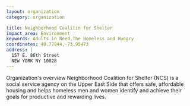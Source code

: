 ```yaml
---
layout: organization
category: organization

title: Neighborhood Coalitin for Shelter
impact_area: Environment
keywords: Adults in Need,The Homeless and Hungry
coordinates: 40.77944,-73.95473
address: |
  157 E. 86th Street
  NEW YORK NY 10028
---
```

Organization's overview
Neighborhood Coalition for Shelter (NCS) is a social service agency on the Upper East Side that offers safe, affordable housing and helps homeless men and women identify and achieve their goals for productive and rewarding lives.